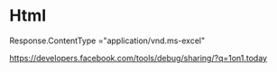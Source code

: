 # Html

Response.ContentType ="application/vnd.ms-excel"

https://developers.facebook.com/tools/debug/sharing/?q=1on1.today
